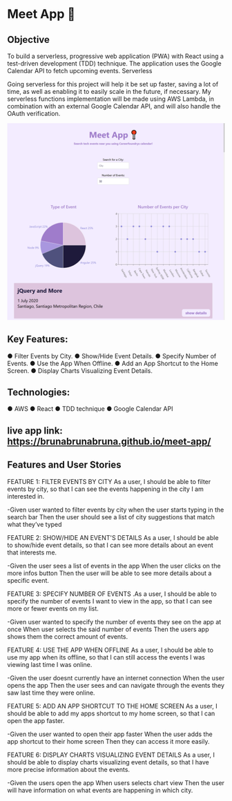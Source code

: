 # Meet App 📍

## Objective

To build a serverless, progressive web application (PWA) with React using a test-driven development (TDD) technique. The application uses the Google Calendar API to fetch upcoming events.
Serverless

Going serverless for this project will help it be set up faster, saving a lot of time, as well as enabling it to easily scale in the future, if necessary. My serverless functions implementation will be made using AWS Lambda, in combination with an external Google Calendar API, and will also handle the OAuth verification.

![meet app screenshot](/screenshot.png)

## Key Features:

● Filter Events by City.
● Show/Hide Event Details.
● Specify Number of Events.
● Use the App When Offline.
● Add an App Shortcut to the Home Screen.
● Display Charts Visualizing Event Details.

## Technologies:

● AWS
● React
● TDD technique
● Google Calendar API

## live app link: https://brunabrunabruna.github.io/meet-app/

## Features and User Stories

FEATURE 1: FILTER EVENTS BY CITY As a user, I should be able to filter events by city, so that I can see the events happening in the city I am interested in.

-Given user wanted to filter events by city when the user starts typing in the search bar Then the user should see a list of city suggestions that match what they’ve typed

FEATURE 2: SHOW/HIDE AN EVENT'S DETAILS As a user, I should be able to show/hide event details, so that I can see more details about an event that interests me.

-Given the user sees a list of events in the app When the user clicks on the more infos button Then the user will be able to see more details about a specific event.

FEATURE 3: SPECIFY NUMBER OF EVENTS .As a user, I should be able to specify the number of events I want to view in the app, so that I can see more or fewer events on my list.

-Given user wanted to specify the number of events they see on the app at once When user selects the said number of events Then the users app shows them the correct amount of events.

FEATURE 4: USE THE APP WHEN OFFLINE As a user, I should be able to use my app when its offline, so that I can still access the events I was viewing last time I was online.

-Given the user doesnt currently have an internet connection When the user opens the app Then the user sees and can navigate through the events they saw last time they were online.

FEATURE 5: ADD AN APP SHORTCUT TO THE HOME SCREEN As a user, I should be able to add my apps shortcut to my home screen, so that I can open the app faster.

-Given the user wanted to open their app faster When the user adds the app shortcut to their home screen Then they can access it more easily.

FEATURE 6: DISPLAY CHARTS VISUALIZING EVENT DETAILS As a user, I should be able to display charts visualizing event details, so that I have more precise information about the events.

-Given the users open the app When users selects chart view Then the user will have information on what events are happening in which city.
